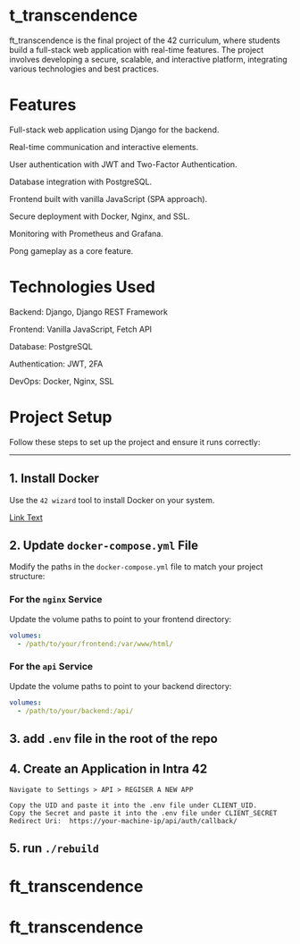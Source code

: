 # t_transcendence

ft_transcendence is the final project of the 42 curriculum, where students build a full-stack web application with real-time features. The project involves developing a secure, scalable, and interactive platform, integrating various technologies and best practices.

# Features

Full-stack web application using Django for the backend.

Real-time communication and interactive elements.

User authentication with JWT and Two-Factor Authentication.

Database integration with PostgreSQL.

Frontend built with vanilla JavaScript (SPA approach).

Secure deployment with Docker, Nginx, and SSL.

Monitoring with Prometheus and Grafana.

Pong gameplay as a core feature.

# Technologies Used

Backend: Django, Django REST Framework

Frontend: Vanilla JavaScript, Fetch API

Database: PostgreSQL

Authentication: JWT, 2FA

DevOps: Docker, Nginx, SSL



# Project Setup

Follow these steps to set up the project and ensure it runs correctly:

---

## 1. Install Docker
Use the `42 wizard` tool to install Docker on your system.

[Link Text](https://github.com/0xShady/42_wizzard/blob/main/42-wizzard.sh "Hover Text")

## 2. Update `docker-compose.yml` File
Modify the paths in the `docker-compose.yml` file to match your project structure:

### For the `nginx` Service
Update the volume paths to point to your frontend directory:
```yaml
volumes:
  - /path/to/your/frontend:/var/www/html/
```

### For the `api` Service
Update the volume paths to point to your backend directory:
```yaml
volumes:
  - /path/to/your/backend:/api/
```
## 3. add `.env` file in the root of the repo

## 4. Create an Application in Intra 42
    Navigate to Settings > API > REGISER A NEW APP
```
Copy the UID and paste it into the .env file under CLIENT_UID.
Copy the Secret and paste it into the .env file under CLIENT_SECRET
Redirect Uri:  https://your-machine-ip/api/auth/callback/
```

## 5. run `./rebuild`
# ft_transcendence
# ft_transcendence
